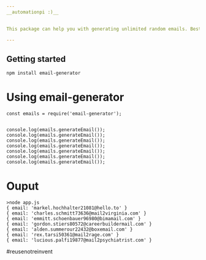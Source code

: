 ```yaml
---
__automationpi :)__
  

This package can help you with generating unlimited random emails. Best use for this can be for creating input for your automated tests where you may need email as an input.

---
```



## Getting started


    
    npm install email-generator


# Using email-generator

    const emails = require('email-generator');


    console.log(emails.generateEmail());
    console.log(emails.generateEmail());
    console.log(emails.generateEmail());
    console.log(emails.generateEmail());
    console.log(emails.generateEmail());
    console.log(emails.generateEmail());
    console.log(emails.generateEmail());


 # Ouput 

    >node app.js
    { email: 'markel.hochhalter21081@hello.to' }
    { email: 'charles.schmitt73636@mail2virginia.com' }
    { email: 'emmitt.schoenbauer96980@bimamail.com' }
    { email: 'gordon.stiers80572@careerbuildermail.com' }
    { email: 'alden.summerour22432@boxemail.com' }
    { email: 'rex.tarsi50361@mail2rage.com' }
    { email: 'lucious.palfi19877@mail2psychiatrist.com' }


 #reusenotreinvent
